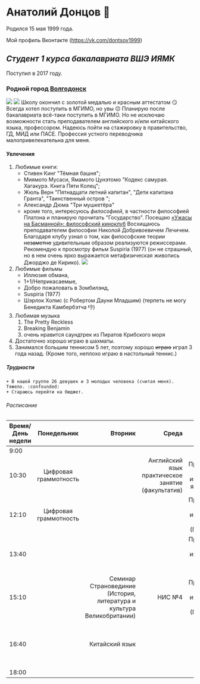 # **Анатолий Донцов**  :man: 
Родился 15 мая 1999 года.

Мой профиль Вконтакте (<https://vk.com/dontsov1999>)
## *Студент 1 курса бакалавриата ВШЭ ИЯМК* 
Поступил в 2017 году.
### Родной город **[Волгодонск](https://ru.wikipedia.org/wiki/%D0%92%D0%BE%D0%BB%D0%B3%D0%BE%D0%B4%D0%BE%D0%BD%D1%81%D0%BA)**
![](https://upload.wikimedia.org/wikipedia/ru/thumb/2/2f/%D0%9C%D0%B8%D1%80%D0%BD%D1%8B%D0%B9_%D0%B0%D1%82%D0%BE%D0%BC.JPG/1024px-%D0%9C%D0%B8%D1%80%D0%BD%D1%8B%D0%B9_%D0%B0%D1%82%D0%BE%D0%BC.JPG)
![](https://upload.wikimedia.org/wikipedia/commons/4/4b/%D0%97%D0%B4%D0%B0%D0%BD%D0%B8%D0%B5_%D0%B0%D0%B4%D0%BC%D0%B8%D0%BD%D0%B8%D1%81%D1%82%D1%80%D0%B0%D1%86%D0%B8%D0%B8_%D0%92%D0%BE%D0%BB%D0%B3%D0%BE%D0%B4%D0%BE%D0%BD%D1%81%D0%BA%D0%B0_%D0%B8_%D0%B3%D0%BE%D1%80%D0%BE%D0%B4%D1%81%D0%BA%D0%BE%D0%B9_%D0%94%D1%83%D0%BC%D1%8B.JPG)
Школу окончил с золотой медалью и красным аттестатом  :smirk: 
Всегда хотел поступить в МГИМО, но увы  :pensive: Планирую после бакалавриата всё-таки поступить в МГИМО. Но не исключаю возможности стать преподавателем английского и/или китайского языка, профессором. Надеюсь пойти на стажировку в правительство, ГД, МИД или ПАСЕ. Профессия устного переводчика малопривелекательна для меня.
#### Увлечения
1. Любимые книги:
    + Стивен Кинг "Тёмная башня"; 
    + Миямото Мусаси, Ямамото Цунэтомо "Кодекс самурая. Хагакурэ. Книга Пяти Колец"; 
    + Жюль Верн "Пятнадцати летний капитан", "Дети капитана Гранта", "Таинственный остров "; 
    + Александр Дюма "Три мушкетёра"
    + кроме того, интересуюсь *философией*, в частности философией Платона и планирую прочитать "Государство". Посещаю [«Ужасы на Басманной»: философский киноклуб](https://hum.hse.ru/announcements/212710457.html) Восхищаюсь преподавателем философии Николой Добривоевичем Лечичем. Благодаря клубу узнал о том, как философские теории ~~незаметно~~ удивительным образом реализуются режиссерами. Рекомендую к просмотру фильм Suspiria (1977) (он не страшный, но в нем очень ярко выражается метафизическая живопись Джорджо де Кирико). ![](http://www.silver.ru/upload/medialibrary/287/287abfb4133f6c926328dd30a80a400a.jpg)
2. Любимые фильмы
    - Иллюзия обмана, 
    - 1+1/Неприкасаемые, 
    - Добро пожаловать в Зомбилэнд, 
    - Suspiria (1977)
    - Шэрлок Холмс (с Робертом Дауни Младшим) (терпеть не могу Бенедикта Камбербэтча  :-1:)
3. Любимая музыка
    1. The Pretty Reckless
    2. Breaking Benjamin
    3. очень нравится саундтрек из Пиратов Крибского моря
4. Достаточно хорошо играю в шахматы.
5. Занимался большим теннисом 5 лет, поэтому хорошо ~~играю~~ играл 3 года назад. (Кроме того, неплохо играю в настольный теннис.)

##### Трудности
    + В нашей группе 26 девушек и 3 молодых человека (считая меня). Тяжело. :confounded:
    + Стараюсь перейти на бюджет.
    
###### Расписание

Время/День недели|Понедельник|Вторник|Среда|Четверг|Пятница|Суббота
---|:---:|---:|---:|---:|---:|---:
9:00|||||||
10:30|Цифровая граммотность| | Английский язык практическое занятие (факультатив)| Практический курс 1 иностранного языка (ПУПР)| Практический курс 1 иностранного языка (Пупр) | Китайский язык|-| 
12:10|Цифровая граммотность| | |Практический курс 1 иностранного языка (Грамматика)| Практический курс 1 иностранного языка (Пупр) | Китайский язык|Китайский язык 
13:40|||| Практический курс 1 иностранного языка (Фонетика)||Chinese Help room
15:10||Семинар Страновединие (История, литература и культура Великобритании)|НИС №4| Практический курс 1 иностранного языка (Грамматика)|| Латинский язык
16:40||Китайский язык|||Лекция Страновединие (История, литература и культура Великобритании)|
18:00||||
